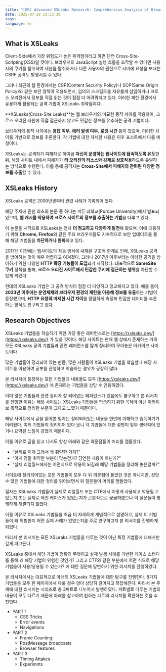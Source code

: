 ```yaml
---
title: "[KR] Advanced XSLeaks Research: Comprehensive Analysis of Browser-Based Information Disclosure Techniques — Part 0"
date: 2025-07-28 23:53:39
tags:
language: kr
---
```


## What is XSLeaks

Client-Side에서 가장 위험도가 높은 취약점이라고 하면 단연 Cross-Site-Scripting(XSS)일 것이다. 브라우저의 JavaScript 실행 흐름을 조작할 수 있다면 사용자의 쿠키를 탈취하여 세션을 탈취하거나 다른 사용자의 권한으로 서버에 요청을 보내는 CSRF 공격도 발생시킬 수 있다.

그러나 최근의 웹 환경에서는 CSP(Content Security Policy)나 SOP(Same Origin Policy)와 같은 보안 정책이 적용되면서, 임의의 스크립트를 자유롭게 삽입하거나 크로스 오리진에서 정보를 직접 읽는 것이 점점 더 어려워지고 있다. 이러한 제한 환경에서 유용하게 활용되는 공격 기법이 XSLeaks 취약점이다.

**XSLeaks(Cross-Site Leaks)**는 웹 브라우저의 미묘한 동작 차이를 악용하여, 크로스 오리진 자원에 직접 접근하지 않고도 민감한 정보를 유추하는 공격 기법이다.

브라우저의 동작 차이에는 **응답 여부**, **에러 발생 여부**, **로딩 시간** 등이 있으며, 이러한 차이를 기반으로 정보를 추론한다. 각 기법에 대한 자세한 내용은 이후 포스트에서 다룰 예정이다.

XSLeaks는 공격자가 피해자로 하여금 **자신이 운영하는 웹사이트에 접속하도록 유도**한 뒤, 해당 사이트 내에서 피해자가 **타 오리진의 리소스와 강제로 상호작용**하도록 유발하는 방식으로 수행된다. 이를 통해 공격자는 **Cross-Site에서 피해자와 관련된 다양한 정보를 추출**할 수 있다.

## XSLeaks History

XSLeaks 공격은 2000년경부터 관련 사례가 기록되어 왔다.

해당 주제에 관한 최초의 논문 중 하나는 퍼듀 대학교(Purdue University)에서 발표되었으며, **웹 캐시를 악용하여 크로스 사이트의 정보를 추출하는 기법**을 다루고 있다.

이 논문을 시작으로 XSLeaks는 점차 **더 정교하고 다양하게 발전**해 왔으며, 이에 대응하기 위해 **Chrome, Firefox**와 같은 주요 브라우저들도 지속적으로 보안 업데이트를 통해 해당 기법들을 **차단하거나 완화**하고 있다.

2017년 이전에는 웹사이트의 작동 방식에 내재된 구조적 한계로 인해, XSLeaks 공격을 방어하는 것이 매우 어렵다고 여겨졌다. 그러나 2017년 이후부터는 이러한 공격을 방어하기 위한 다양한 **HTTP 확장 기능들이 도입**되기 시작했다. 대표적으로 **SameSite 쿠키** 정책을 통해, **크로스 오리진 사이트에서 민감한 쿠키에 접근하는 행위**를 차단할 수 있게 되었다.

현대의 XSLeaks 기법은 그 공격 방식이 점점 더 다양하고 정교해지고 있다. 예를 들어, **2023년 이후에는 운영체제와 브라우저 환경의 제한을 이용해 정보를 유출**하는 기법이 등장했으며, **HTTP 요청의 미세한 시간 차이**를 정밀하게 측정해 민감한 데이터를 추론하는 방식도 연구되고 있다.

## Research Objectives

XSLeaks 기법들을 학습하기 위한 가장 좋은 레퍼런스로는 [https://xsleaks.dev/](https://xsleaks.dev/) 가 있을 것이다. 해당 사이트는 현재 웹 상에서 존재하는 거의 모든 XSLeaks 공격 기법들과 관련 레퍼런스를 짧게 정리하여 모아놓은 아카이브 사이트이다.

많은 기법들이 정리되어 있는 만큼, 많은 사람들이 XSLeaks 기법을 학습할때 해당 사이트를 이용하여 공부를 진행하고 학습하는 경우가 굉장히 많다.

본 리서치에 등장하는 모든 기법들과 내용들도 모두 [https://xsleaks.dev/](https://xsleaks.dev/) 에 존재하는 기법들을 상당 수 인용하였다.

이미 많은 기법들과 관련 정리가 잘 되어있는 레퍼런스가 있음에도 불구하고 본 리서치를 진행한 이유는 해당 사이트는 XSLeaks 기법들을 학습하기 위한 목적이 아닌 아카이브 목적으로 정리한 부분이 크다고 느꼈기 때문이다.

해당 사이트에서 글을 읽어본 필자는 정리되어있는 내용을 한번에 이해하고 습득하기가 어려웠다. 여러 기법들이 정리되어 있다 보니 각 기법들에 대한 설명이 일부 생략되어 있거나 요약된 느낌이 강했기 때문이다.

이를 이유로 글을 읽고 나서도 항상 아래와 같은 의문점들이 머리를 맴돌았다.

- “실제로 이게 그래서 왜 취약한 거지?”
- “이게 정말 취약한 부분이 맞는건가? 당연한 내용이 아닌가?”
- “실제 리얼월드에서는 어떤식으로 악용이 되길래 해당 기법들을 정리해 놓은걸까?”

사이트에 정리되어있는 모든 기법들이 모두 다 위 의문점이 들었던 것은 아니지만, 상당수 많은 기법들에 대한 정리를 읽어보면서 위 질문들이 머리를 맴돌았다.

필자는 XSLeaks 기법들이 실제로 리얼월드 또는 CTF에서 어떻게 사용되고 악용될 수 있는지 또는 실제로 어떤 케이스가 있었는지가 근본적으로 궁금하였으나 이 질문들이 명쾌하게 해결되지 않았다.

이를 이유로 XSLeaks 기법들을 조금 더 자세하게 개념적으로 설명하고, 실제 이 기법들이 왜 위험한지 어떤 실제 사례가 있었는지를 주로 연구하고자 본 리서치를 진행하게 되었다.

따라서 본 리서치는 모든 XSLeaks 기법들을 다루는 것이 아닌 특정 기법들에 대해서만 깊게 파고든다.

XSLeaks 중에서 해당 기법이 정확히 무엇이고 실제 발생 사례를 기반한 케이스 스터디를 통해 왜 해당 기법이 위험한 것인가? 그리고 CTF와 같은 부분에서 어떤 식으로 해당 기법들이 사용/응용될 수 있는가? 에 대한 질문에 답변하기 위한 리서치를 진행하였다.

본 리서치에서는 대표적으로 아래의 XSLeaks 기법들에 대한 탐구를 진행한다. 8가지 기법들을 모두 한 페이지에서 다룰 경우 양이 상당히 길어지고 복잡해진다. 따라서 본 주제에 대한 리서치는 시리즈로 총 3파트로 나누어서 발행하였다. 파트별로 다루는 기법의 내용이 모두 다르기 때문에 아래를 참고하여 원하는 파트의 리서치를 확인하는 것을 추천한다.

- PART 1
  - CSS Tricks
  - Error events
  - Navigations
- PART 2
  - Frame Counting
  - PostMessage broadcasts
  - Browser features
- PART 3
  - Timing Attakcs
  - Experimnts

